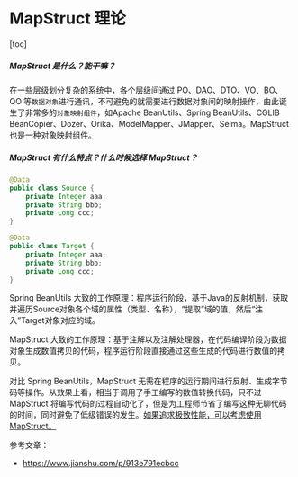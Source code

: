 # MapStruct 理论

[toc]



##### MapStruct 是什么？能干嘛？

在一些层级划分复杂的系统中，各个层级间通过 PO、DAO、DTO、VO、BO、QO 等`数据对象`进行通讯，不可避免的就需要进行数据对象间的映射操作，由此诞生了非常多的`对象映射组件`，如Apache BeanUtils、Spring BeanUtils、CGLIB BeanCopier、Dozer、Orika、ModelMapper、JMapper、Selma。MapStruct 也是一种对象映射组件。



##### MapStruct 有什么特点？什么时候选择 MapStruct？

```java
@Data
public class Source {
    private Integer aaa;
    private String bbb;
    private Long ccc;
}

@Data
public class Target {
    private Integer aaa;
    private String bbb;
    private Long ccc;
}
```

Spring BeanUtils 大致的工作原理：程序运行阶段，基于Java的反射机制，获取并遍历Source对象各个域的属性（类型、名称），“提取”域的值，然后“注入”Target对象对应的域。

MapStruct 大致的工作原理：基于注解以及注解处理器，在代码编译阶段为数据对象生成数值拷贝的代码，程序运行阶段直接通过这些生成的代码进行数值的拷贝。

对比 Spring BeanUtils，MapStruct 无需在程序的运行期间进行反射、生成字节码等操作。从效果上看，相当于调用了手工编写的数值转换代码，只不过 MapStruct 将编写代码的过程自动化了，但是为工程师节省了编写这种无聊代码的时间，同时避免了低级错误的发生。<u>如果追求极致性能，可以考虑使用 MapStruct。</u>



参考文章：

-   https://www.jianshu.com/p/913e791ecbcc